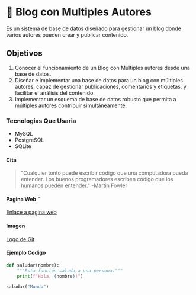 #  🤖 Blog con Multiples Autores
Es un sistema de base de datos diseñado para gestionar un blog donde varios autores pueden crear y publicar contenido.

## Objetivos 
1. Conocer el funcionamiento de un Blog con Multiples autores desde una base de datos.
2. Diseñar e implementar una base de datos para un blog con múltiples autores, capaz de gestionar publicaciones, comentarios y etiquetas, y facilitar el análisis del contenido.
3. Implementar un esquema de base de datos robusto que permita a múltiples autores contribuir simultáneamente.

### Tecnologias Que Usaria 
* MySQL
* PostgreSQL
* SQLite

#### Cita
>"Cualquier tonto puede escribir código que una computadora pueda entender. Los buenos programadores escriben código que los humanos pueden entender."
>-Martin Fowler

#### Pagina Web ¨
[Enlace a pagina web](https://www.canva.com/design/DAGusO6i9YQ/oMitO5NeVWMePiO6fO_v2Q/edit?ui=eyJBIjp7fX0)


#### Imagen 
[Logo de Git](https://git-scm.com/images/logos/downloads/Git-Icon-1788C.png)

#### Ejemplo Codigo
```python
def saludar(nombre):
    """Esta función saluda a una persona."""
    print(f"Hola, {nombre}!")

saludar("Mundo")

